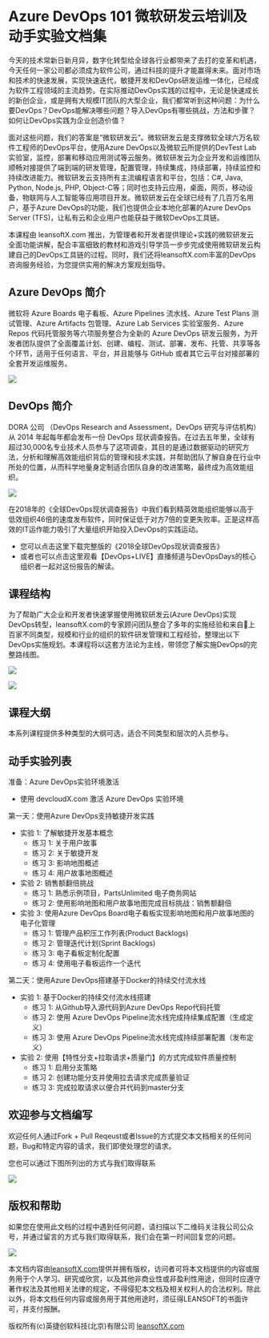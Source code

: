 # Azure DevOps 101 微软研发云培训及动手实验文档集

今天的技术常新日新月异，数字化转型给全球各行业都带来了去打的变革和机遇，今天任何一家公司都必须成为软件公司，通过科技的提升才能赢得未来。面对市场和技术的快速发展，实现快速迭代，敏捷开发和DevOps研发运维一体化，已经成为软件工程领域的主流趋势。在实际推动DevOps实践的过程中，无论是快速成长的新创企业，或是拥有大规模IT团队的大型企业，我们都常听到这种问题：为什么要DevOps？DevOps能解决哪些问题？导入DevOps有哪些挑战，方法和步骤？如何让DevOps实践为企业创造价值？

面对这些问题，我们的答案是“微软研发云”。微软研发云是支撑微软全球六万名软件工程师的DevOps平台，使用Azure DevOps以及微软云所提供的DevTest Lab实验室，监控，部署和移动应用测试等云服务。微软研发云为企业开发和运维团队顺畅对接提供了端到端的研发管理，配置管理，持续集成，持续部署，持续监控和持续改进能力。微软研发云支持所有主流编程语言和平台，包括：C#, Java, Python, Node.js, PHP, Object-C等；同时也支持云应用，桌面，网页，移动设备，物联网与人工智能等应用项目开发。微软研发云在全球已经有了几百万名用户，基于Azure DevOps的功能，我们也提供企业本地化部署的Azure DevOps Server (TFS)，让私有云和企业用户也能获益于微软DevOps工具链。

本课程由 leansoftX.com 推出，为管理者和开发者提供理论+实践的微软研发云全面功能讲解，配合丰富细致的教材和游戏引导学员一步步完成使用微软研发云构建自己的DevOps工具链的过程。同时，我们还将leansoftX.com丰富的DevOps咨询服务经验，为您提供实用的解决方案规划指导。

## Azure DevOps 简介

微软将 Azure Boards 电子看板、Azure Pipelines 流水线、Azure Test Plans 测试管理、Azure Artifacts 包管理、Azure Lab Services 实验室服务、Azure Repos 代码托管服务等六项服务整合为全新的 Azure DevOps 研发云服务，为开发者团队提供了全面覆盖计划、创建、编程、测试、部署、发布、托管、共享等各个环节，适用于任何语言、平台，并且能够与 GitHub 或者其它云平台对接部署的全套开发运维服务。

![](images/azure-devops-overview.png)

## DevOps 简介

DORA 公司 （DevOps Research and Assessment，DevOps 研究与评估机构）从 2014 年起每年都会发布一份 DevOps 现状调查报告。在过去五年里，全球有超过30,000名专业技术人员参与了这项调查，其目的是通过数据驱动的研究方法，分析和理解高效能组织背后的管理和技术实践，并帮助团队了解自身在行业中所处的位置，从而科学地量身定制适合团队自身的改进策略，最终成为高效能组织。

![](images/devops-report-2018.png)

在2018年的《全球DevOps现状调查报告》中我们看到精英效能组织能够以高于低效组织46倍的速度发布软件，同时保证低于对方7倍的变更失败率。正是这样高效的IT运作能力吸引了大量组织开始投入DevOps的实践运动。

* 您可以点击这里下载完整版的《2018全球DevOps现状调查报告》
* 或者也可以点击这里观看【DevOps+LIVE】直播频道与DevOpsDays的核心组织者一起对这份报告的解读。

## 课程结构

为了帮助广大企业和开发者快速掌握使用微软研发云(Azure DevOps)实现DevOps转型，leansoftX.com的专家顾问团队整合了多年的实施经验和来自上百家不同类型，规模和行业的组织的软件研发管理和工程经验，整理出以下DevOps实施规划。本课程将以这套方法论为主线，带领您了解实施DevOps的完整路线图。

![](images/devops-scenario.png)

![](images/devops-frameworks.png)

## 课程大纲

本系列课程提供多种类型的大纲可选，适合不同类型和层次的人员参与。

## 动手实验列表

准备：Azure DevOps实验环境激活

* 使用 devcloudX.com 激活 Azure DevOps 实验环境

第一天：使用Azure DevOps支持敏捷开发实践

* 实验 1: 了解敏捷开发基本概念
  * 练习 1: 关于用户故事
  * 练习 2: 关于敏捷开发
  * 练习 3: 影响地图概述
  * 练习 4: 用户故事地图概述
* 实验 2: 销售额翻倍挑战
  * 练习 1: 熟悉示例项目，PartsUnlimited 电子商务网站
  * 练习 2: 使用影响地图和用户故事地图完成目标挑战：销售额翻倍
* 实验 3: 使用Azure DevOps Board电子看板实现影响地图和用户故事地图的电子化管理
  * 练习 1: 管理产品积压工作列表(Product Backlogs)
  * 练习 2: 管理迭代计划(Sprint Backlogs)
  * 练习 3: 电子看板定制化配置
  * 练习 4: 使用电子看板运作一个迭代

第二天：使用Azure DevOps搭建基于Docker的持续交付流水线

* 实验 1: 基于Docker的持续交付流水线搭建
  * 练习 1: 从Github导入源代码到Azure DevOps Repo代码托管
  * 练习 2: 使用 Azure DevOps Pipeline流水线完成持续集成配置（生成定义）
  * 练习 3: 使用 Azure DevOps Pipeline流水线完成持续部署配置（发布定义）
* 实验 2: 使用【特性分支+拉取请求+质量门】的方式完成软件质量控制
  * 练习 1: 启用分支策略
  * 练习 2: 创建功能分支并使用拉去请求完成质量验证
  * 练习 3: 完成拉取请求以便合并代码到master分支

## 欢迎参与文档编写

欢迎任何人通过Fork + Pull Reqeust或者Issue的方式提交本文档相关的任何问题，Bug和特定内容的请求，我们即使处理您的请求。

您也可以通过下图所列出的方式与我们取得联系

![](images/azure-devops-socialmedia.png)

## 版权和帮助

如果您在使用此文档的过程中遇到任何问题，请扫描以下二维码关注我公司公众号，并通过留言的方式与我们取得联系，我们会在第一时间回复您的问题。

![](images/devops-weichat-barcode.png)

本文档内容由[leansoftX.com](https://leansoftX.com)提供并拥有版权，访问者可将本文档提供的内容或服务用于个人学习、研究或欣赏，以及其他非商业性或非盈利性用途，但同时应遵守著作权法及其他相关法律的规定，不得侵犯本文档及相关权利人的合法权利。除此以外，将本文档任何内容或服务用于其他用途时，须征得LEANSOFT的书面许可，并支付报酬。

版权所有(c)英捷创软科技(北京)有限公司
[leansoftX.com](https://leansoftX.com)